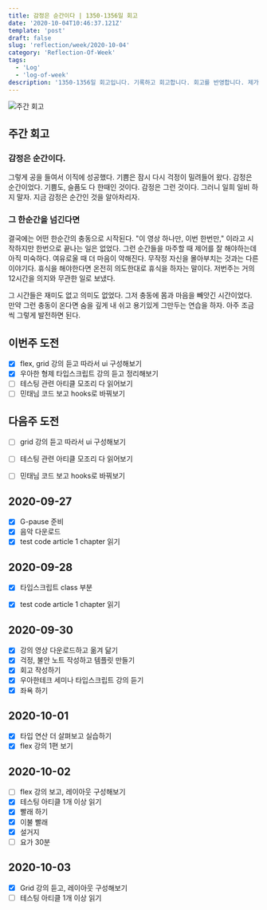 ```yaml
---
title: 감정은 순간이다 | 1350-1356일 회고
date: '2020-10-04T10:46:37.121Z'
template: 'post'
draft: false
slug: 'reflection/week/2020-10-04'
category: 'Reflection-Of-Week'
tags:
  - 'Log'
  - 'log-of-week'
description: '1350-1356일 회고입니다. 기록하고 회고합니다. 회고를 반영합니다. 제가 자라는 방식입니다.'
---
```

![주간 회고](https://imgur.com/PwMHNaY.png)



## 주간 회고 

### 감정은 순간이다.
그렇게 공을 들여서 이직에 성공했다. 기쁨은 잠시 다시 걱정이 밀려들어 왔다. 감정은 순간이었다. 기쁨도, 슬픔도 다 한때인 것이다. 감정은 그런 것이다. 그러니 일희 일비 하지 말자. 지금 감정은 순간인 것을 알아차리자.

### 그 한순간을 넘긴다면
결국에는 어떤 한순간의 충동으로 시작된다. "이 영상 하나만, 이번 한번만," 이라고 시작하지만 한번으로 끝나는 일은 없었다. 그런 순간들을 마주할 때 제어를 잘 해야하는데 아직 미숙하다. 여유로울 때 더 마음이 약해진다. 무작정 자신을 몰아부치는 것과는 다른 이야기다. 휴식을 해야한다면 온전히 의도한대로 휴식을 하자는 말이다. 저번주는 거의 12시간을 의지와 무관한 일로 보냈다. 

그 시간들은 재미도 없고 의미도 없었다. 그저 충동에 몸과 마음을 빼앗긴 시간이었다. 만약 그런 충동이 온다면 숨을 깊게 내 쉬고 용기있게 그만두는 연습을 하자. 아주 조금씩 그렇게 발전하면 된다.


## 이번주 도전
- [x] flex, grid 강의 듣고 따라서 ui 구성해보기
- [x] 우아한 형제 타입스크립트 강의 듣고 정리해보기 
- [ ] 테스팅 관련 아티클 모조리 다 읽어보기
- [ ] 민태님 코드 보고 hooks로 바꿔보기 

## 다음주 도전
- [ ] grid 강의 듣고 따라서 ui 구성해보기
- [ ] 테스팅 관련 아티클 모조리 다 읽어보기
- [ ] 민태님 코드 보고 hooks로 바꿔보기 


## 2020-09-27
- [x] G-pause 준비
- [x] 음악 다운로드 
- [x] test code article 1 chapter 읽기 

## 2020-09-28
- [x] 타입스크립트 class 부분 
- [x] test code article 1 chapter 읽기 


## 2020-09-30 
- [x] 강의 영상 다운로드하고 옮겨 닮기
- [x] 걱정, 불안 노트 작성하고 템플릿 만들기 
- [x] 회고 작성하기 
- [x] 우아한테크 세미나 타입스크립트 강의 듣기
- [x] 좌욕 하기

## 2020-10-01
- [x] 타입 연산 더 살펴보고 실습하기 
- [x] flex 강의 1편 보기

## 2020-10-02

- [ ] flex 강의 보고, 레이아웃 구성해보기 
- [x] 테스팅 아티클 1개 이상 읽기
- [x] 빨래 하기
- [x] 이불 빨래
- [x] 설거지 
- [ ] 요가 30분

## 2020-10-03
- [x] Grid 강의 듣고, 레이아웃 구성해보기 
- [ ] 테스팅 아티클 1개 이상 읽기 
